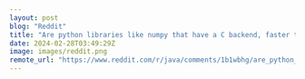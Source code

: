```yaml
---
layout: post
blog: "Reddit"
title: "Are python libraries like numpy that have a C backend, faster than Java?"
date: 2024-02-28T03:49:29Z
image: images/reddit.png
remote_url: "https://www.reddit.com/r/java/comments/1b1wbhg/are_python_libraries_like_numpy_that_have_a_c/"
---
```

